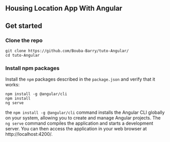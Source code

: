 ## Housing Location App With Angular

## Get started

### Clone the repo

```shell
git clone https://github.com/Bouba-Barry/tuto-Angular/
cd tuto-Angular
```

### Install npm packages

Install the `npm` packages described in the `package.json` and verify that it works:

```shell
npm install -g @angular/cli
npm install
ng serve
```

the `npm install -g @angular/cli` command installs the Angular CLI globally on your system, allowing you to create and manage Angular projects.
The `ng serve` command compiles the application and starts a development server. You can then access the application in your web browser at http://localhost:4200/.
